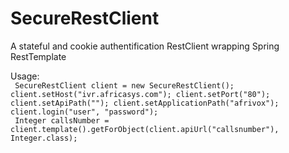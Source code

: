 # SecureRestClient
A stateful and cookie authentification RestClient wrapping Spring RestTemplate

Usage: <br/>
<code>
SecureRestClient client = new SecureRestClient();
client.setHost("ivr.africasys.com");
client.setPort("80");
client.setApiPath("");
client.setApplicationPath("afrivox");
client.login("user", "password");
<br/>
Integer callsNumber = client.template().getForObject(client.apiUrl("callsnumber"), Integer.class);
</code>
